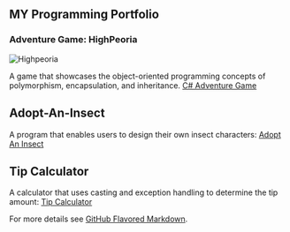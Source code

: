 ## MY Programming Portfolio 

### Adventure Game: HighPeoria
![Highpeoria](https://user-images.githubusercontent.com/118404664/202337665-54c9590a-dd96-4aba-987c-26def0bee56f.jpg)

A game that showcases the object-oriented programming concepts of polymorphism, encapsulation, and inheritance.
[C# Adventure Game](https://github.com/MeechyKen/Adventure-Game/blob/main/HighPeoria/HighPeoria/Aliens.cs)

## Adopt-An-Insect
A program that enables users to design their own insect characters: [Adopt An Insect](https://github.com/MeechyKen/-Adopt-an-Insect/blob/main/Adopt%20an%20Insect/Insect/Insect.cs)

## Tip Calculator
A calculator that uses casting and exception handling to determine the tip amount: [Tip Calculator](https://github.com/MeechyKen/Tip-Calculator/blob/main/Tip%20Calculator/Tip%20Calculator/Program.cs)

For more details see [GitHub Flavored Markdown](https://guides.github.com/features/mastering-markdown/).
